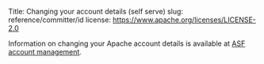 Title: Changing your account details (self serve)
slug: reference/committer/id
license: https://www.apache.org/licenses/LICENSE-2.0

Information on changing your Apache account details is available at <a href="https://infra.apache.org/account-mgmt.html">ASF account management</a>.

